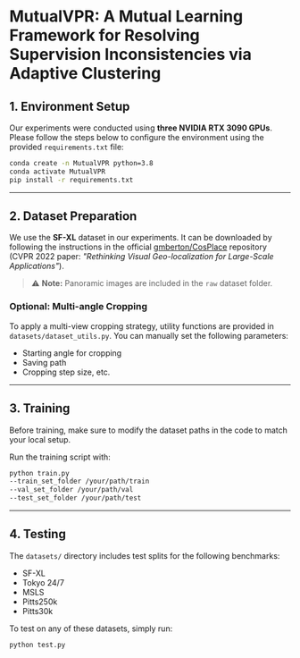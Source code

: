 # MutualVPR: A Mutual Learning Framework for Resolving Supervision Inconsistencies via Adaptive Clustering

## 1. Environment Setup

Our experiments were conducted using **three NVIDIA RTX 3090 GPUs**. Please follow the steps below to configure the environment using the provided `requirements.txt` file:

```bash
conda create -n MutualVPR python=3.8
conda activate MutualVPR
pip install -r requirements.txt
```
---

## 2. Dataset Preparation

We use the **SF-XL** dataset in our experiments. It can be downloaded by following the instructions in the official [gmberton/CosPlace](https://github.com/gmberton/CosPlace) repository (CVPR 2022 paper: *"Rethinking Visual Geo-localization for Large-Scale Applications"*).

> ⚠️ **Note:** Panoramic images are included in the `raw` dataset folder.

### Optional: Multi-angle Cropping

To apply a multi-view cropping strategy, utility functions are provided in `datasets/dataset_utils.py`. You can manually set the following parameters:

- Starting angle for cropping  
- Saving path  
- Cropping step size, etc.

---

## 3. Training

Before training, make sure to modify the dataset paths in the code to match your local setup.


Run the training script with:
```bash
python train.py
--train_set_folder /your/path/train
--val_set_folder /your/path/val
--test_set_folder /your/path/test
```


---

## 4. Testing

The `datasets/` directory includes test splits for the following benchmarks:

- SF-XL  
- Tokyo 24/7  
- MSLS  
- Pitts250k  
- Pitts30k  

To test on any of these datasets, simply run:

```bash
python test.py
```
